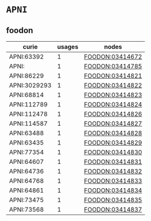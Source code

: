 # `APNI`

## foodon

| curie        |   usages | nodes                                                     |
|--------------|----------|-----------------------------------------------------------|
| APNI:63392   |        1 | [FOODON:03414672](https://bioregistry.io/FOODON:03414672) |
| APNI:        |        1 | [FOODON:03414785](https://bioregistry.io/FOODON:03414785) |
| APNI:86229   |        1 | [FOODON:03414821](https://bioregistry.io/FOODON:03414821) |
| APNI:3029293 |        1 | [FOODON:03414822](https://bioregistry.io/FOODON:03414822) |
| APNI:68814   |        1 | [FOODON:03414823](https://bioregistry.io/FOODON:03414823) |
| APNI:112789  |        1 | [FOODON:03414824](https://bioregistry.io/FOODON:03414824) |
| APNI:112478  |        1 | [FOODON:03414826](https://bioregistry.io/FOODON:03414826) |
| APNI:114587  |        1 | [FOODON:03414827](https://bioregistry.io/FOODON:03414827) |
| APNI:63488   |        1 | [FOODON:03414828](https://bioregistry.io/FOODON:03414828) |
| APNI:63435   |        1 | [FOODON:03414829](https://bioregistry.io/FOODON:03414829) |
| APNI:77354   |        1 | [FOODON:03414830](https://bioregistry.io/FOODON:03414830) |
| APNI:64607   |        1 | [FOODON:03414831](https://bioregistry.io/FOODON:03414831) |
| APNI:64736   |        1 | [FOODON:03414832](https://bioregistry.io/FOODON:03414832) |
| APNI:64768   |        1 | [FOODON:03414833](https://bioregistry.io/FOODON:03414833) |
| APNI:64861   |        1 | [FOODON:03414834](https://bioregistry.io/FOODON:03414834) |
| APNI:73475   |        1 | [FOODON:03414835](https://bioregistry.io/FOODON:03414835) |
| APNI:73568   |        1 | [FOODON:03414837](https://bioregistry.io/FOODON:03414837) |

